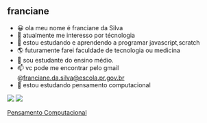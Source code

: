 ## franciane
- 😀 ola meu nome é franciane da Silva 
- 👀 atualmente me interesso por técnologia 
- 📖 estou estudando e aprendendo a programar javascript,scratch
- 🌎 futuramente farei faculdade de tecnologia ou medicina 
- 🏨 sou estudante do ensino médio.
- 📫 vc pode me encontrar pelo gmail @franciane.da.silva@escola.pr.gov.br
- 🦋 estou estudando pensamento computacional
 
![](https://img.shields.io/badge/Scratch-4D97FF?style=for-the-badge&logo=Scratch&logoColor=white)
![](https://img.shields.io/badge/JavaScript-323330?style=for-the-badge&logo=javascript&logoColor=F7DF1E)

[Pensamento Computacional](https://blog.conexia.com.br/pensamento-computacional/#:~:text=O%20que%20%C3%A9%20pensamento%20computacional,forma%20cr%C3%ADtica%2C%20criativa%20e%20estrat%C3%A9gica.)
